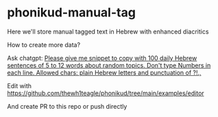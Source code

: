 # phonikud-manual-tag

Here we'll store manual tagged text in Hebrew with enhanced diacritics

How to create more data?

Ask chatgpt: [Please give me snippet to copy with 100 daily Hebrew sentences of 5 to 12 words about random topics. Don't type Numbers in each line. Allowed chars: plain Hebrew letters and punctuation of ?!.,](https://chat.com?q=Please+give+me+snippet+to+copy+with+100+daily+Hebrew+sentences+of+5+to+12+words+about+random+topics.+dont+type+numbers+in+each+line.+allowed+chars:+plain+hebrew+letters+and+punctuation+of+?!.,+as+snippet+to+copy!)


Edit with https://github.com/thewh1teagle/phonikud/tree/main/examples/editor

And create PR to this repo or push directly
